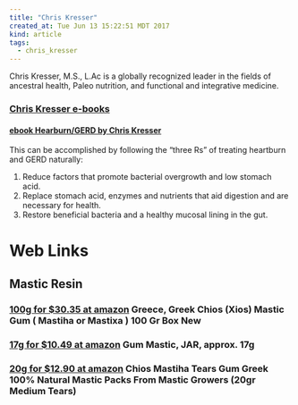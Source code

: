 ```yaml
---
title: "Chris Kresser"
created_at: Tue Jun 13 15:22:51 MDT 2017
kind: article
tags:
  - chris_kresser
---
```


Chris Kresser, M.S., L.Ac is a globally recognized leader in the fields
of ancestral health, Paleo nutrition, and functional and integrative
medicine.

<h3>
  <a href="https://chriskresser.com/thanks/" target="_blank">Chris Kresser e-books</a>
</h3>

<h4>
  <a href="/assets/pdf/heartburn-gerd-chris-kresser.pdf" target="_blank">ebook Hearburn/GERD by Chris Kresser</a>
</h4>

This can be accomplished by following the “three Rs” of treating heartburn and GERD naturally: 

<ol>
  <li>Reduce factors that promote bacterial overgrowth and low stomach acid.</li>
  <li>Replace stomach acid, enzymes and nutrients that aid digestion and are necessary for health. </li>
  <li>Restore beneficial bacteria and a healthy mucosal lining in the gut. </li>
</ol>

<h1>Web Links</h1>

<h2>Mastic Resin</h2>

<h3>
  <a href="https://www.amazon.com/Greece-Greek-Mastic-Mastiha-Mastixa/dp/B008RT2UVI" target="_blank">100g for $30.35 at amazon</a>
  Greece, Greek Chios (Xios) Mastic Gum ( Mastiha or Mastixa ) 100 Gr Box New
</h3>

<h3>
  <a href="https://www.amazon.com/Gum-Mastic-JAR-approx-17g/dp/B000LQLIWM" target="_blank">17g for $10.49 at amazon</a>
  Gum Mastic, JAR, approx. 17g
</h3>

<h3>
  <a href="https://www.amazon.com/Chios-Mastiha-Natural-Mastic-Growers/dp/B00YSO7KRA" target="_blank">20g for $12.90 at amazon</a>
  Chios Mastiha Tears Gum Greek 100% Natural Mastic Packs From Mastic Growers (20gr Medium Tears) 
</h3>

<!--
html boilerplate
<a href="" target="_blank"></a>
<a name=""></a>
<img src="" width="400px">
<ul>
  <li></li>
</ul>
<pre>
</pre>
<pre><code>
</code></pre>
<math xmlns='http://www.w3.org/1998/Math/MathML' display='block'>
</math>
-->
